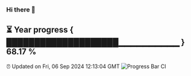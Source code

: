 ### Hi there 👋
⏳ Year progress { ████████████████████▁▁▁▁▁▁▁▁▁▁ } 68.17 %
---
⏰ Updated on Fri, 06 Sep 2024 12:13:04 GMT
![Progress Bar CI](https://github.com/Moyi321/Moyi321/workflows/Progress%20Bar%20CI/badge.svg)
